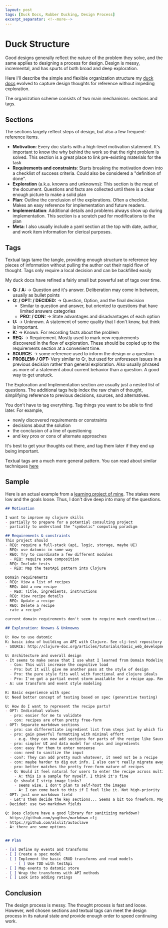 ```yaml
---
layout: post
tags: [Duck Docs, Rubber Ducking, Design Process]
excerpt_separator: <!--more-->
---
```


# Duck Structure

Good designs generally reflect the nature of the problem they solve, and the same applies to designing a process for design. Design is messy, incremental, and has spurts of both broad and deep exploration.

Here I'll describe the simple and flexible organization structure my [duck docs](./../_posts/2020-10-02-Whats-Your-Duck.md) evolved to capture design thoughts for reference without impeding exploration.

<!--more-->

The organization scheme consists of two main mechanisms: sections and tags.

## Sections

The sections largely reflect steps of design, but also a few frequent-reference items.
- **Motivation**: Every doc starts with a high-level motivation statement. It's important to know the why behind the work so that the right problem is solved. This section is a great place to link pre-existing materials for the task
- **Requirements and constraints**: Starts breaking the motivation down into a checklist of success criteria. Could also be considered a "definition of done".
- **Exploration** (a.k.a. knowns and unknowns): This section is the meat of the document. Questions and facts are collected until there is a clear enough picture to make a solid plan
- **Plan**: Outline the conclusion of the explorations. Often a checklist. Makes an easy reference for implementation and future readers.
- **Implementation**: Additional details and problems always show up during implementation. This section is a scratch pad for modifications to the plan
- **Meta**: I also usually include a yaml section at the top with date, author, and work item information for clerical purposes.


## Tags

Textual tags tame the tangle, providing enough structure to reference key pieces of information without pulling the author out their rapid flow of thought. Tags only require a local decision and can be backfilled easily


My duck docs have refined a fairly small but powerful set of tags over time.
- **Q: / A:** -> Question and it's answer. Deliberation may come in between, usually as bullet points
- **Q: / OPT: / DECIDED:** -> Question, Option, and the final decision
  - Similar to question and answer, but oriented to questions that have limited answers categories
  - **PRO: / CON:** -> State advantages and disadvantages of each option
- **U:** -> Unknown. A statement of some quality that I don't know, but think is important.
- **K:** -> Known. For recording facts about the problem
- **REQ:** -> Requirement. Mostly used to mark new requirements discovered in the flow of exploration. These should be copied up to the requirements section at a convenient time.
- **SOURCE:** -> some reference used to inform the design or a question. 
- **PROBLEM: / OPT:** Very similar to Q:, but used for unforeseen issues in a previous decision rather than general exploration. Also usually phrased as more of a statement about current behavior than a question. A good way to get unstuck.

The Exploration and Implementation section are usually just a nested list of questions. The additional tags help index the raw chain of thought, simplifying reference to previous decisions, sources, and alternatives. 

You don't have to tag everything. Tag things you want to be able to find later. For example, 
- newly discovered requirements or constraints
- decisions about the solution
- the conclusion of a line of questioning
- and key pros or cons of alternate approaches

It's best to get your thoughts out there, and tag them later if they end up being important.

Textual tags are a much more general pattern. You can read about similar techniques [here](./../_posts/2021-03-05-Reference-Ready-Notes.md)

## Sample

Here is an actual example from a [learning project of mine](https://github.com/farlee2121/clj-recipe). The stakes were low and the goals loose. Thus, I don't dive deep into many of the questions.
```md
## Motivation

I want to improve my clojure skills
- partially to prepare for a potential consulting project
- partially to understand the "symbolic" computing paradigm

## Requirements & constraints
This project should
- REQ: require a full-stack (api, logic, storage, maybe UI)
- REQ: use datomic in some way
- REQ: Try to coordinate a few different modules
  - REQ: require some composition
- REQ: Include tests
  - REQ: Map the testApi pattern into Clojure

Domain requirements
- REQ: View a list of recipes
- REQ: Add a new recipe
  - REQ: Title, ingredients, instructions
- REQ: View recipe details
- REQ: Update a recipe
- REQ: Delete a recipe
- rate a recipe?

current domain requirements don't seem to require much coordination... We'll start here though. We can add later

## Exploration: Knowns & Unknowns

U: How to use datomic
K: basic idea of building an API with Clojure. See clj-test repository for example
- SOURCE: http://clojure-doc.org/articles/tutorials/basic_web_development.html

U: Architecture and overall design
- It seems to make sense that I use what I learned from Domain Modeling Made Functional. 
  - Con: This will increase the cognitive load
  - Pro: but it will give me another pass at the style of design
  - Pro: the pure style fits well with functional and clojure ideals
  - Pro: I've got a partial event storm available for a recipe app. Reduces the domain considerations
- A: use transform and event style modeling

K: Basic experience with spec
U: Need better concept of testing based on spec (generative testing)

U: How do I want to represent the recipe parts?
- OPT: Individual values
  - pro: easier for me to validate
  - con: recipes are often pretty free-form
- OPT: Separate markdown sections
  - pro: can differentiate ingredient list from steps just by which field they added it to
  - pro: gain powerful formatting with minimal effort
    - e.g. they can now add sections for parts of the recipe like Sauce Ingredients
  - pro: simpler UI and data model for steps and ingredients
  - con: easy for them to enter nonsense
  - con: need to sanitize the input
  - con?: They can add pretty much whatever, it need not be a recipe
  - con: maybe harder to dig out info. I also can't really migrate away once I choose this route
  - pro: better matches the pretty free-form nature of recipes
  - Q: Would it feel natural for users to enter the recipe across multiple fields?
    - A: this is a sample for myself. I think it's fine
  - Q: should I strip image links?
    - seems wise. I don't plan to self-host the images
    - A: I can come back to this if I feel like it. Not high-priority
- OPT: just one markdown field
  - Let's them decide the key sections... Seems a bit too freeform. Maybe nice for the author, less consistent for end users
- Decided: use two markdown fields  

Q: Does clojure have a good library for sanitizing markdown?
- https://github.com/yogthos/markdown-clj
- https://github.com/alxlit/autoclave
- A: there are some options


## Plan

- [x] Define my events and transforms
- [ ] Create a spec model
- [ ] Implement the basic CRUD transforms and read models
    - [ ] Use TDD with testApi 
- [ ] Map events to datomic store
- [ ] Wrap the transforms with API methods
- [ ] Look into adding ratings

```

## Conclusion

The design process is messy. The thought process is fast and loose. However, well chosen sections and textual tags can meet the design process in its natural state *and* provide enough order to speed continuing work.